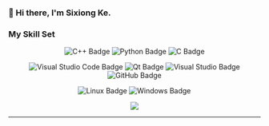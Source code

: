### 🙋 Hi there, I'm Sixiong Ke. 



<!--
- 🔭 I’m currently working on something cool.
![](https://github-readme-stats.vercel.app/api?username=Ktn1ga&show_icons=true&theme=transparent)
-->
<!--
You are my ![Visitor Count](https://profile-counter.glitch.me/Ktn1ga/count.svg) visitor!
-->

### My Skill Set

<div align="center" >

![C++ Badge](https://img.shields.io/badge/C%2B%2B-00599C?logo=cplusplus&logoColor=fff&style=flat)
![Python Badge](https://img.shields.io/badge/Python-3776AB?logo=python&logoColor=fff&style=flat)
![C Badge](https://img.shields.io/badge/C-A8B9CC?logo=c&logoColor=fff&style=flat)


![Visual Studio Code Badge](https://img.shields.io/badge/Visual%20Studio%20Code-007ACC?logo=visualstudiocode&logoColor=fff&style=flat)
![Qt Badge](https://img.shields.io/badge/Qt-41CD52?logo=qt&logoColor=fff&style=flat)
![Visual Studio Badge](https://img.shields.io/badge/Visual%20Studio-5C2D91?logo=visualstudio&logoColor=fff&style=flat)
![GitHub Badge](https://img.shields.io/badge/GitHub-181717?logo=github&logoColor=fff&style=flat)

![Linux Badge](https://img.shields.io/badge/Linux-FCC624?logo=linux&logoColor=000&style=flat)
![Windows Badge](https://img.shields.io/badge/Windows-0078D6?logo=windows&logoColor=fff&style=flat)


![](https://github-readme-stats.vercel.app/api/top-langs/?username=Ktn1ga&theme=blue-green)

</div>

---
<!-- <div align="center" >
END
</div> -->
